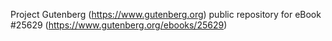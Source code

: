 Project Gutenberg (https://www.gutenberg.org) public repository for eBook #25629 (https://www.gutenberg.org/ebooks/25629)
